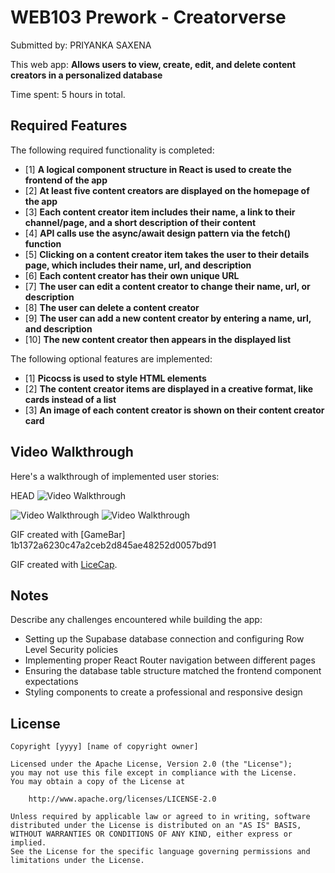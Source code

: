 # WEB103 Prework - Creatorverse

Submitted by: PRIYANKA SAXENA

This web app: **Allows users to view, create, edit, and delete content creators in a personalized database**

Time spent: 5 hours in total.

## Required Features

The following required functionality is completed:

- [1] **A logical component structure in React is used to create the frontend of the app**
- [2] **At least five content creators are displayed on the homepage of the app**
- [3] **Each content creator item includes their name, a link to their channel/page, and a short description of their content**
- [4] **API calls use the async/await design pattern via the fetch() function**
- [5] **Clicking on a content creator item takes the user to their details page, which includes their name, url, and description**
- [6] **Each content creator has their own unique URL**
- [7] **The user can edit a content creator to change their name, url, or description**
- [8] **The user can delete a content creator**
- [9] **The user can add a new content creator by entering a name, url, and description**
- [10] **The new content creator then appears in the displayed list**

The following optional features are implemented:

- [1] **Picocss is used to style HTML elements**
- [2] **The content creator items are displayed in a creative format, like cards instead of a list**
- [3] **An image of each content creator is shown on their content creator card**

## Video Walkthrough

Here's a walkthrough of implemented user stories:

 HEAD
<img src='https://drive.google.com/uc?export=view&id=19fOcT1ur0LX2TNZG8vzicP_vsCk_BAag' title='Video Walkthrough' width='' alt='Video Walkthrough' />

<img src='[[https://drive.google.com/file/d/19fOcT1ur0LX2TNZG8vzicP_vsCk_BAag/view?usp=drive_link](https://drive.google.com/file/d/19fOcT1ur0LX2TNZG8vzicP_vsCk_BAag/view?usp=drive_link)]' title='Video Walkthrough' width='' alt='Video Walkthrough' />
<img src='[]' title='Video Walkthrough' width='' alt='Video Walkthrough' />

GIF created with [GameBar]
 1b1372a6230c47a2ceb2d845ae48252d0057bd91

GIF created with [LiceCap](http://www.cockos.com/licecap/).
## Notes

Describe any challenges encountered while building the app:

- Setting up the Supabase database connection and configuring Row Level Security policies
- Implementing proper React Router navigation between different pages
- Ensuring the database table structure matched the frontend component expectations
- Styling components to create a professional and responsive design

## License

    Copyright [yyyy] [name of copyright owner]

    Licensed under the Apache License, Version 2.0 (the "License");
    you may not use this file except in compliance with the License.
    You may obtain a copy of the License at

        http://www.apache.org/licenses/LICENSE-2.0

    Unless required by applicable law or agreed to in writing, software
    distributed under the License is distributed on an "AS IS" BASIS,
    WITHOUT WARRANTIES OR CONDITIONS OF ANY KIND, either express or implied.
    See the License for the specific language governing permissions and
    limitations under the License.
